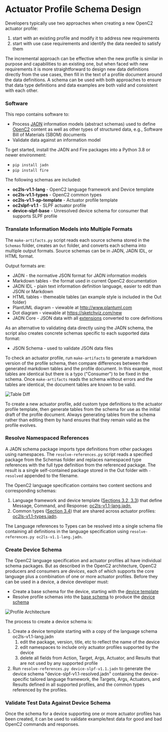 # Actuator Profile Schema Design
Developers typically use two approaches when creating a new OpenC2 actuator profile:
1) start with an existing profile and modify it to address new requirements
2) start with use case requirements and identify the data needed to satisfy them

The incremental approach can be effective when the new profile is similar
in purpose and capabilities to an existing one, but when faced with new requirements
it is more straightforward to design new data definitions directly from the use cases,
then fill in the text of a profile document around the data definitions.  A schema
can be used with both approaches to ensure that data type definitions and data
examples are both valid and consistent with each other.

### Software
This repo contains software to:
* Process [JADN](https://docs.oasis-open.org/openc2/jadn/v1.0/cs01/jadn-v1.0-cs01.html)
information models (abstract schemas) used to define 
[OpenC2](http://docs.oasis-open.org/openc2/oc2ls/v1.0/oc2ls-v1.0.html)
content as well as other types of structured data, e.g., Software Bill of Materials (SBOM) documents
* Validate data against an information model

To get started, install the JADN and Fire packages into a Python 3.8 or newer environment:
* `pip install jadn`
* `pip install fire`

The following schemas are included:
* **oc2ls-v1.1-lang** - OpenC2 language framework and Device template
* **oc2ls-v1.1-types** - OpenC2 common types
* **oc2ls-v1.1-ap-template** - Actuator profile template
* **oc2slpf-v1.1** - SLPF actuator profile
* **device-slpf-base** - Unresolved device schema for consumer that supports SLPF profile

### Translate Information Models into Multiple Formats
The `make-artifacts.py` script reads each source schema stored in the `Schemas` folder,
creates an `Out` folder, and converts each schema into multiple output formats.
Source schemas can be in JADN, JADN IDL, or HTML format.

Output formats are:
* JADN - the normative JSON format for JADN information models
* Markdown tables - the format used in current OpenC2 documentation
* JADN IDL - plain text information definition language, easier to edit than JSON or Markdown
* HTML tables - themeable tables (an example style is included in the Out folder)
* PlantUML diagram - viewable at http://www.plantuml.com
* Dot diagram - viewable at https://sketchviz.com/new
* JADN Core - JSON data with all
[extensions](https://github.com/oasis-tcs/openc2-jadn/blob/published/jadn-v1.0-cs01.md#33-jadn-extensions)
converted to core definitions

As an alternative to validating data directly using the JADN schema,
the script also creates concrete schemas specific to each supported data format:
* JSON Schema - used to validate JSON data files

To check an actuator profile, run `make-artifacts` to generate a markdown version of
the profile schema, then compare differences between the generated markdown tables and the
profile document.
In this example, most tables are identical but there is a typo ("Consumer")
to be fixed in the schema. Once `make-artifacts` reads the schema without
errors and the tables are identical, the document tables are known to be valid.

![Table Diff](Images/types-diff.jpg)

To create a new actuator profile, add custom type definitions to the actuator profile
template, then generate tables from the schema for use as the initial draft of 
the profile document.  Always generating tables from the schema rather than editing
them by hand ensures that they remain valid as the profile evolves.

### Resolve Namespaced References

A JADN schema package imports type definitions from other packages using namespaces.
The `resolve-references.py` script reads a specified package from the Schemas folder
and replaces namespaced type references with the full type definition from the referenced
package.  The result is a single self-contained package stored in the Out folder with
`-resolved` appended to the filename.

The OpenC2 language specification contains two content sections and corresponding schemas:
1. Language framework and device template
([Sections 3.2, 3.3](https://docs.oasis-open.org/openc2/oc2ls/v1.0/cs02/oc2ls-v1.0-cs02.html#32-message))
that define Message, Command, and Response:
[oc2ls-v1.1-lang.jadn](Schemas/OpenC2/oc2ls-v2.0-lang.jadn),
2. Common types
([Section 3.4](https://docs.oasis-open.org/openc2/oc2ls/v1.0/cs02/oc2ls-v1.0-cs02.html#34-type-definitions))
that are shared across actuator profiles:
[oc2ls-v1.1-types.jadn](Schemas/OpenC2/oc2ls-v2.0-types.jadn).

The Language references to Types can be resolved into a single schema file containing all
definitions in the language specification using `resolve-references.py oc2ls-v1.1-lang.jadn`.

### Create Device Schema
The OpenC2 language specification and actuator profiles all have individual schema packages.
But as described in the OpenC2 architecture, OpenC2 producers and consumers are *devices*,
each of which supports the core language plus a combination of one or more actuator profiles.
Before they can be used in a device, a device developer must:
* Create a base schema for the device, starting with the [device template](Schemas/OpenC2/oc2ls-v2.0-lang.jadn)
* Resolve profile schemas into the [base schema](Schemas/OpenC2-custom/device-pac-slpf-base.jadn)
to produce the [device schema](Schemas/device-pac-slpf.jadn)

![Profile Architecture](Images/Arch-Example-1.drawio.png)

The process to create a device schema is:
1. Create a device template starting with a copy of the language schema oc2ls-v1.1-lang.jadn
   1. edit the package, version, title, etc to reflect the name of the device
   2. edit namespaces to include only actuator profiles supported by the device
   3. delete all fields from Action, Target, Args, Actuator, and Results that are not used by any supported profile
2. Run `resolve-references.py device-slpf-v1.1.jadn` to generate the device schema
"device-slpf-v1.1-resolved.jadn" containing the device-specific tailored language framework,
the Targets, Args, Actuators, and Results defined in all supported profiles, and the
common types referenced by the profiles.

### Validate Test Data Against Device Schema
Once the schema for a device supporting one or more actuator profiles has been created,
it can be used to validate example/test data for good and bad OpenC2 commands and responses.